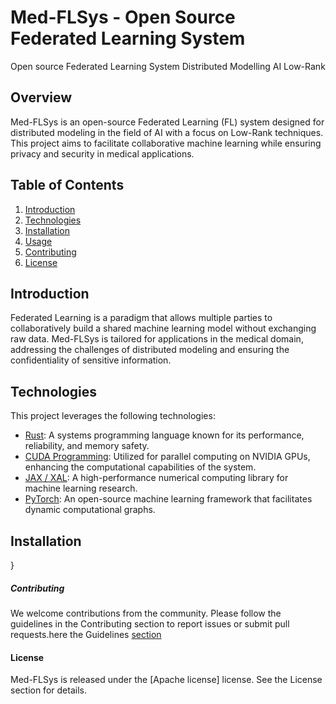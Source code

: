 # Med-FLSys - Open Source Federated Learning System
Open source Federated Learning System Distributed Modelling AI Low-Rank

## Overview

Med-FLSys is an open-source Federated Learning (FL) system designed for distributed modeling in the field of AI with a focus on Low-Rank techniques. This project aims to facilitate collaborative machine learning while ensuring privacy and security in medical applications.

## Table of Contents

1. [Introduction](#introduction)
2. [Technologies](#technologies)
3. [Installation](#installation)
4. [Usage](#usage)
5. [Contributing](#contributing)
6. [License](#license)

## Introduction

Federated Learning is a paradigm that allows multiple parties to collaboratively build a shared machine learning model without exchanging raw data. Med-FLSys is tailored for applications in the medical domain, addressing the challenges of distributed modeling and ensuring the confidentiality of sensitive information.

## Technologies

This project leverages the following technologies:

- [Rust](https://www.rust-lang.org/): A systems programming language known for its performance, reliability, and memory safety.
- [CUDA Programming](https://developer.nvidia.com/cuda-zone): Utilized for parallel computing on NVIDIA GPUs, enhancing the computational capabilities of the system.
- [JAX / XAL](https://jax.readthedocs.io/en/latest/): A high-performance numerical computing library for machine learning research.
- [PyTorch](https://pytorch.org/): An open-source machine learning framework that facilitates dynamic computational graphs.

## Installation


<!-- Follow these steps to set up Med-FLSys on your system:

```bash
# Clone the repository
git clone [repository_url]
cd [project_folder]

# Build the project using Rust
cargo build

Make sure to install any dependencies specific to the technologies mentioned above.
Usage

To incorporate Med-FLSys into your project, refer to the example code snippets and documentation provided in the Usage section of the README.

rust

// Example Rust code snippet for Med-FLSys
fn main() {
    println!("Welcome to Med-FLSys!");
    // Your code here -->
}

##### Contributing

We welcome contributions from the community. Please follow the guidelines in the Contributing section to report issues or submit pull requests.here the Guidelines [section](Contribution.md)

#### License

Med-FLSys is released under the [Apache license] license. See the License section for details.

